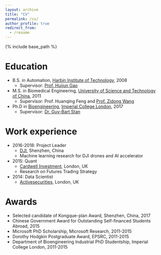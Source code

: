 ```yaml
---
layout: archive
title: "CV"
permalink: /cv/
author_profile: true
redirect_from:
  - /resume
---
```


{% include base_path %}

Education
======
* B.S. in Automation, [Harbin Institute of Technology](http://en.hit.edu.cn/), 2008
  * Supervisor: [Prof. Huijun Gao](http://homepage.hit.edu.cn/gaohuijun)
* M.S. in Biomedical Engineering, [University of Science and Technology of China](http://en.ustc.edu.cn/), 2011
  * Supervisor: Prof. Huanqing Feng and [Prof. Zidong Wang](http://people.brunel.ac.uk/~csstzzw/)
* Ph.D in [Bioengineering](http://www.imperial.ac.uk/bioengineering), [Imperial College London](https://www.imperial.ac.uk/), 2017
  * Supervisor: [Dr. Guy-Bart Stan](http://www.bg.ic.ac.uk/research/g.stan/)

Work experience
======
* 2016-2018: Project Leader
  * [DJI](https://www.dji.com/), Shenzhen, China
  * Machine learning research for DJI drones and AI accelerator
* 2015: Quant
  * [Cardwell Investment](http://c-i-technologies.com/), London, UK
  * Research on Futures Trading Strategy
* 2014: Data Scientist
  * [Activesecurities](https://activesecurities.com/), London, UK

Awards
======
* Selected candidate of Kongque-plan Award, Shenzhen, China, 2017
* Chinese Government Award for Outstanding Self-financed Students Abroad, 2015
* Microsoft PhD Scholarship, Microsoft Research, 2011-2015
* Dorothy Hodgkin Postgraduate Award, EPSRC, 2011-2015
* Department of Bioengineering Industrial PhD Studentship, Imperial College London, 2011-2015
